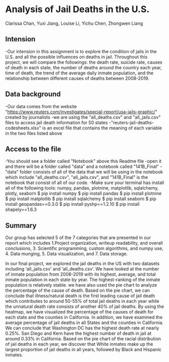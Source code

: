 Analysis of Jail Deaths in the U.S. 
===========

Clarissa Chan,
Yuxi Jiang,
Louise Li, 
Yichu Chen,
Zhongwen Liang


## Intension
-Our intension in this assignment is to explore the condition of jails in the U.S. and all the possible influences on deaths in jail. Throughout this project, we will compare the followings: the death rate, suicide rate, causes of death in each state, the number of deaths around the country each year, time of death, the trend of the average daily inmate population, and the relationship between different causes of deaths between 2008-2019.


## Data background
-Our data comes from the website "https://www.reuters.com/investigates/special-report/usa-jails-graphic/" created by journalists 
-we are using the "all_deaths.csv" and "all_jails.csv" files to access jail death information for 50 states
-"reuters-jail-deaths-codesheets.xlsx" is an excel file that contains the meaning of each variable in the two files listed above


## Access to the file
-You should see a folder called "Notebook" above this Readme file
-open it and there will be a folder called "data" and a notebook called "141B_Final"
-"data" folder consists of all of the data that we will be using in the notebook which include "all_deaths.csv", "all_jails.csv", and "141B_Final" is the notebook that consist of all of our code.
-Make sure your terminal has install all of the following tools: numpy, pandas, plotnine, matplotlib, sqlalchemy, plotly, seaborn
  $ pip install numpy
  $ pip install pandas
  $ pip install plotnine
  $ pip install matplotlib
  $ pip install sqlalchemy
  $ pip install seaborn
  $ pip install geopandas==0.3.0
  $ pip install pyshp==1.2.10
  $ pip install shapely==1.6.3
  

## Summary
Our group has selected 5 of the 7 categories that are presented in our report which includes 1.Project organization, writeup readability, and overall conclusions, 3. Scientific programming, custom algorithms, and numpy use, 4. Data munging, 5. Data visualization, and 7. Data storage.

In our final project, we explored the jail deaths in the US with two datasets including ‘all_jails.csv’ and ‘all_deaths.csv’. We have looked at the number of inmate population from 2008-2019 with its highest, average, and total inmate population in each state by year. The highest-ranking of the inmate population is relatively stable. we have also used the pie chart to analyze the percentage of the cause of death. Based on the pie chart, we can conclude that illness/natural death is the first leading cause of jail death which contributes to around 50-55% of total jail deaths in each year while the unnatural death rate consists of another 40% of jail deaths. By using the heatmap, we have visualized the percentage of the causes of death for each state and the counties in California. In addition, we have examined the average percentage of jail deaths in all States and the counties in California. We can conclude that Washington DC has the highest death rate at nearly 0.25%. San Diego and Kern have the highest number of death in jail at around 0.33% in California. Based on the pie chart of the racial distribution of jail deaths in each year, we discover that White inmates make up the largest proportion of jail deaths in all years, followed by Black and Hispanic inmates.

